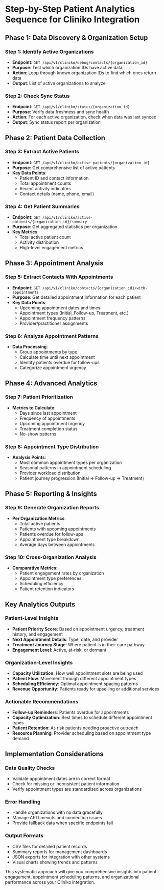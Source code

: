 # Step-by-Step Patient Analytics Sequence for Cliniko Integration

## Phase 1: Data Discovery & Organization Setup

### Step 1: Identify Active Organizations
- **Endpoint**: `GET /api/v1/cliniko/debug/contacts/{organization_id}` 
- **Purpose**: Test which organization IDs have active data
- **Action**: Loop through known organization IDs to find which ones return data
- **Output**: List of active organizations to analyze

### Step 2: Check Sync Status
- **Endpoint**: `GET /api/v1/cliniko/status/{organization_id}`
- **Purpose**: Verify data freshness and sync health
- **Action**: For each active organization, check when data was last synced
- **Output**: Sync status report per organization

## Phase 2: Patient Data Collection

### Step 3: Extract Active Patients
- **Endpoint**: `GET /api/v1/cliniko/active-patients/{organization_id}`
- **Purpose**: Get comprehensive list of active patients
- **Key Data Points**:
  - Patient ID and contact information
  - Total appointment counts
  - Recent activity indicators
  - Contact details (name, phone, email)

### Step 4: Get Patient Summaries
- **Endpoint**: `GET /api/v1/cliniko/active-patients/{organization_id}/summary`
- **Purpose**: Get aggregated statistics per organization
- **Key Metrics**:
  - Total active patient count
  - Activity distribution
  - High-level engagement metrics

## Phase 3: Appointment Analysis

### Step 5: Extract Contacts With Appointments
- **Endpoint**: `GET /api/v1/cliniko/contacts/{organization_id}/with-appointments`
- **Purpose**: Get detailed appointment information for each patient
- **Key Data Points**:
  - Upcoming appointment dates and times
  - Appointment types (Initial, Follow-up, Treatment, etc.)
  - Appointment frequency patterns
  - Provider/practitioner assignments

### Step 6: Analyze Appointment Patterns
- **Data Processing**:
  - Group appointments by type
  - Calculate time until next appointment
  - Identify patients overdue for follow-ups
  - Categorize appointment urgency

## Phase 4: Advanced Analytics

### Step 7: Patient Prioritization
- **Metrics to Calculate**:
  - Days since last appointment
  - Frequency of appointments
  - Upcoming appointment urgency
  - Treatment completion status
  - No-show patterns

### Step 8: Appointment Type Distribution
- **Analysis Points**:
  - Most common appointment types per organization
  - Seasonal patterns in appointment scheduling
  - Provider workload distribution
  - Patient journey progression (Initial → Follow-up → Treatment)

## Phase 5: Reporting & Insights

### Step 9: Generate Organization Reports
- **Per Organization Metrics**:
  - Total active patients
  - Patients with upcoming appointments
  - Patients overdue for follow-ups
  - Appointment type breakdown
  - Average days between appointments

### Step 10: Cross-Organization Analysis
- **Comparative Metrics**:
  - Patient engagement rates by organization
  - Appointment type preferences
  - Scheduling efficiency
  - Patient retention indicators

## Key Analytics Outputs

### Patient-Level Insights
- **Patient Priority Score**: Based on appointment urgency, treatment history, and engagement
- **Next Appointment Details**: Type, date, and provider
- **Treatment Journey Stage**: Where patient is in their care pathway
- **Engagement Level**: Active, at-risk, or dormant

### Organization-Level Insights
- **Capacity Utilization**: How well appointment slots are being used
- **Patient Flow**: Movement through different appointment types
- **Scheduling Efficiency**: Optimal appointment spacing patterns
- **Revenue Opportunity**: Patients ready for upselling or additional services

### Actionable Recommendations
- **Follow-up Reminders**: Patients overdue for appointments
- **Capacity Optimization**: Best times to schedule different appointment types
- **Patient Retention**: At-risk patients needing proactive outreach
- **Resource Planning**: Provider scheduling based on appointment type demand

## Implementation Considerations

### Data Quality Checks
- Validate appointment dates are in correct format
- Check for missing or inconsistent patient information
- Verify appointment types are standardized across organizations

### Error Handling
- Handle organizations with no data gracefully
- Manage API timeouts and connection issues
- Provide fallback data when specific endpoints fail

### Output Formats
- CSV files for detailed patient records
- Summary reports for management dashboards
- JSON exports for integration with other systems
- Visual charts showing trends and patterns

This systematic approach will give you comprehensive insights into patient engagement, appointment scheduling patterns, and organizational performance across your Cliniko integration.